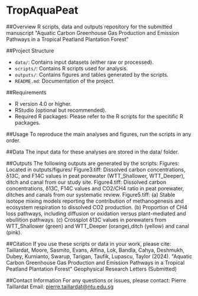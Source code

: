 # TropAquaPeat
##Overview
R scripts, data and outputs repository for the submitted manuscript "Aquatic Carbon Greenhouse Gas Production and Emission Pathways in a Tropical Peatland Plantation Forest"

##Project Structure
- `data/`: Contains input datasets (either raw or processed).
- `scripts/`: Contains R scripts used for analysis.
- `outputs/`: Contains figures and tables generated by the scripts.
- `README.md`: Documentation of the project.

##Requirements
- R version 4.0 or higher.
- RStudio (optional but recommended).
- Required R packages: Please refer to the R scripts for the specitific R packages.

##Usage
To reproduce the main analyses and figures, run the scripts in any order.

##Data
The input data for these analyses are stored in the data/ folder.

##Outputs
The following outputs are generated by the scripts:
Figures: Located in outputs/figures/
Figure3.tiff: Dissolved carbon concentrations, δ13C, and F14C values in peat porewater (WTT_Shallower, WTT_Deeper), ditch and canal from our study site.
Figure4.tiff: Dissolved carbon concentrations, δ13C, F14C values and CO2/CH4 ratio in peat porewater, ditches and canals from our systematic review.
Figure5.tiff: (a) Stable isotope mixing models reporting the contribution of methanogenesis and ecosystem respiration to dissolved CO2 production. (b) Proportion of CH4 loss pathways, including diffusion or oxidation versus plant-mediated and ebullition pathways. (c) Crossplot δ13C values in porewaters from WTT_Shallower (green) and WTT_Deeper (orange),ditch (yellow) and canal (pink).

##Citation
If you use these scripts or data in your work, please cite:
Taillardat, Moore, Sasmito, Evans, Alfina, Lok, Bandla, Cahya, Deshmukh, Dubey, Kurnianto, Swarup, Tarigan, Taufik, Lupascu, Taylor (2024). "Aquatic Carbon Greenhouse Gas Production and Emission Pathways in a Tropical Peatland Plantation Forest" Geophysical Research Letters (Submitted)

##Contact Information
For any questions or issues, please contact:
Pierre Taillardat
Email: pierre.taillardat@ntu.edu.sg
